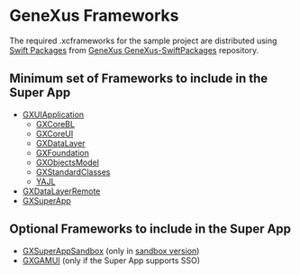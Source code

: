 # GeneXus Frameworks

The required .xcframeworks for the sample project are distributed using [Swift Packages](https://developer.apple.com/documentation/xcode/swift-packages/) from [GeneXus GeneXus-SwiftPackages](https://github.com/GeneXus-SwiftPackages) repository.

## Minimum set of Frameworks to include in the Super App

- [GXUIApplication](https://github.com/GeneXus-SwiftPackages/GXUIApplication.git)
    - [GXCoreBL](https://github.com/GeneXus-SwiftPackages/GXCoreBL.git)
    - [GXCoreUI](https://github.com/GeneXus-SwiftPackages/GXCoreUI.git)
    - [GXDataLayer](https://github.com/GeneXus-SwiftPackages/GXDataLayer.git)
    - [GXFoundation](https://github.com/GeneXus-SwiftPackages/GXFoundation.git)
    - [GXObjectsModel](https://github.com/GeneXus-SwiftPackages/GXObjectsModel.git)
    - [GXStandardClasses](https://github.com/GeneXus-SwiftPackages/GXStandardClasses.git)
    - [YAJL](https://github.com/GeneXus-SwiftPackages/YAJL.git)
- [GXDataLayerRemote](https://github.com/GeneXus-SwiftPackages/GXDataLayerRemote.git)
- [GXSuperApp](https://github.com/GeneXus-SwiftPackages/GXSuperApp.git)

## Optional Frameworks to include in the Super App

- [GXSuperAppSandbox](https://github.com/GeneXus-SwiftPackages/GXSuperAppSandbox.git) (only in [sandbox version](../../CreateSuperAppSandboxMode.md))
- [GXGAMUI](https://github.com/GeneXus-SwiftPackages/GXGAMUI.git) (only if the Super App supports SSO)
